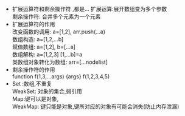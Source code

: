 * 扩展运算符和剩余操作符  ,都是...
扩展运算:展开数组变为多个参数  
剩余操作符: 合并多个元素为一个元素  
* 扩展运算符的作用  
改变函数的调用: a=[1,2], arr.push(...a)  
数组构造: a=[1,2,...b]  
赋值数组: a=[1,2], b=[...a]  
数组解构: a=[1,2,3]  [1,...b]=a  
类数组对象转化为数组: arr=[...nodelist]  
* 剩余操作符的作用  
function f(1,3,...args) {args}  f(1,2,3,4,5)  
* Set :数组,不重复  
WeakSet: 对象的集合,弱引用  
Map:键可以是对象,   
WeakMap: 键只能是对象,键所对应的对象有可能会消失(防止内存泄漏)  
